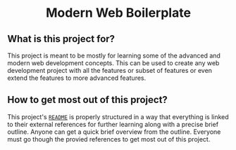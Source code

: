 <div align=center >

# Modern Web Boilerplate

</div>

## What is this project for?

This project is meant to be mostly for learning some of the advanced and modern web development concepts.
This can be used to create any web development project with all the features or subset of features or even extend the features to more advanced features.

## How to get most out of this project?

This project's [`README`](README.md) is properly structured in a way that everything is linked to their external references for further learning along with a precise brief outline. Anyone can get a quick brief overview from the outline. Everyone must go though the provied references to get most out of this project.

